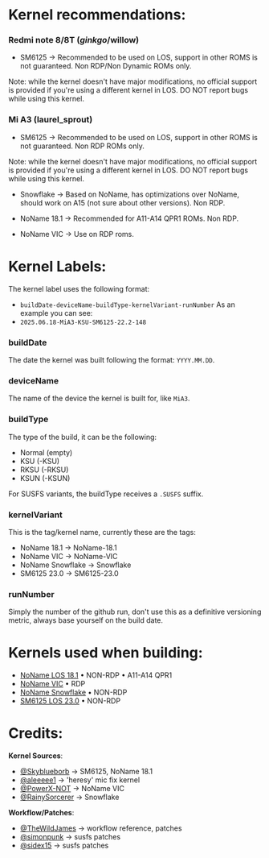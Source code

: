 # Kernel recommendations:

### Redmi note 8/8T (*ginkgo*/willow)
- SM6125 -> Recommended to be used on LOS, support in other ROMS is not guaranteed. Non RDP/Non Dynamic ROMs only.

Note: while the kernel doesn't have major modifications, no official support is provided if you're using a different kernel in LOS. DO NOT report bugs while using this kernel.

### Mi A3 (laurel_sprout)

- SM6125 -> Recommended to be used on LOS, support in other ROMS is not guaranteed. Non RDP ROMs only.

Note: while the kernel doesn't have major modifications, no official support is provided if you're using a different kernel in LOS. DO NOT report bugs while using this kernel.

- Snowflake -> Based on NoName, has optimizations over NoName, should work on A15 (not sure about other versions). Non RDP.

- NoName 18.1 -> Recommended for A11-A14 QPR1 ROMs. Non RDP.

- NoName VIC -> Use on RDP roms.

# Kernel Labels:

The kernel label uses the following format:
- `buildDate-deviceName-buildType-kernelVariant-runNumber`
As an example you can see:
- `2025.06.18-MiA3-KSU-SM6125-22.2-148`

### buildDate
The date the kernel was built following the format: `YYYY.MM.DD`.
### deviceName
The name of the device the kernel is built for, like `MiA3`.
### buildType
The type of the build, it can be the following:
- Normal (empty)
- KSU (-KSU)
- RKSU (-RKSU)
- KSUN (-KSUN)

For SUSFS variants, the buildType receives a `.SUSFS` suffix.
### kernelVariant
This is the tag/kernel name, currently these are the tags:
- NoName 18.1 -> NoName-18.1
- NoName VIC -> NoName-VIC
- NoName Snowflake -> Snowflake
- SM6125 23.0 -> SM6125-23.0
### runNumber
Simply the number of the github run, don't use this as a definitive versioning metric, always base yourself on the build date.

# Kernels used when building:
 - [NoName LOS 18.1](https://github.com/Mi-A3-laurel-sprout/kernel_xiaomi_XD/tree/lineage-18.1) • NON-RDP • A11-A14 QPR1
 - [NoName VIC](https://github.com/Mi-A3-laurel-sprout/kernel_xiaomi_XD/tree/vic) • RDP
 - [NoName Snowflake](https://github.com/liquidprjkt/snowflake_laurel_sprout) • NON-RDP
 - [SM6125 LOS 23.0](https://github.com/LineageOS/android_kernel_xiaomi_sm6125) • NON-RDP

# Credits:

**Kernel Sources**:
- [@Skyblueborb](https://github.com/Skyblueborb) -> SM6125, NoName 18.1
- [@aleeeee1](https://github.com/aleeeee1) -> 'heresy' mic fix kernel
- [@PowerX-NOT](https://github.com/PowerX-NOT) -> NoName VIC
- [@RainySorcerer](https://github.com/RainySorcerer) -> Snowflake

**Workflow/Patches**:
- [@TheWildJames](https://github.com/TheWildJames) -> workflow reference, patches
- [@simonpunk](https://gitlab.com/simonpunk) -> susfs patches
- [@sidex15](https://github.com/sidex15) -> susfs patches

